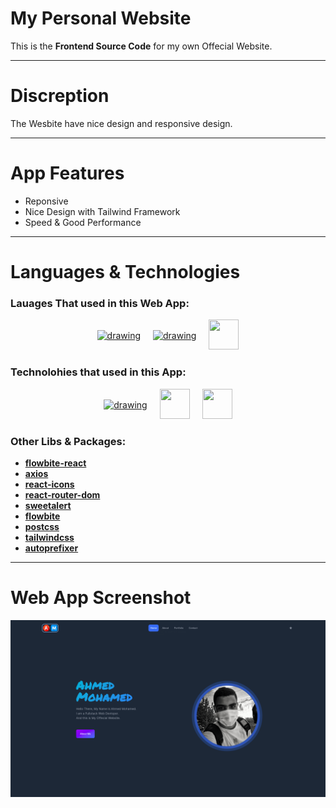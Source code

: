 # My Personal Website

This is the **Frontend Source Code** for my own Offecial Website.


-----

# Discreption
The Wesbite have nice design and responsive design.
 
-----

# App Features
  - Reponsive
  - Nice Design with Tailwind Framework
  - Speed & Good Performance

-----

# Languages & Technologies
### Lauages That used in this Web App:

<div style="display: flex; justify-content: center; align-items: center; gap: 20px;">
  <a href="https://developer.mozilla.org/en-US/docs/Web/HTML"><img src="https://img.icons8.com/color/48/000000/html-5--v1.png" alt="drawing" width="48" height="48"/></a>
  <a href="https://developer.mozilla.org/en-US/docs/Web/CSS?retiredLocale=ar"><img src="https://img.icons8.com/color/48/000000/css3.png" alt="drawing" width="48" height="48"/></a>
  <a href="https://www.javascript.com/"><img src="https://img.icons8.com/color/48/000000/javascript--v2.png" width="48" height="48"/></a>
</div>

### Technolohies that used in this App:

<div style="display: flex; justify-content: center; align-items: center; gap: 20px;">
  <a href="https://reactjs.org/"><img src="https://cdn-icons-png.flaticon.com/512/3334/3334886.png" alt="drawing" width="48" height="48"/></a>
  <a href="https://tailwindcss.com/"><img src="https://tailwindcss.com/_next/static/media/tailwindcss-mark.79614a5f61617ba49a0891494521226b.svg" width="48" height="48"/></a>
    <a href="https://styled-components.com/"><img src="https://cdn.iconscout.com/icon/premium/png-64-thumb/nail-polish-73-761221.png" width="48" height="48"/></a>

</div>

### Other Libs & Packages:
  - [**flowbite-react**](https://reactrouter.com/)
  - [**__axios__**](https://axios-http.com/)
  - [**react-icons**](https://react-bootstrap.github.io/)
  - [**react-router-dom**](https://react-bootstrap.github.io/)
  - [**sweetalert**](https://react-bootstrap.github.io/)
  - [**flowbite**](https://react-bootstrap.github.io/)
  - [**postcss**](https://react-bootstrap.github.io/)
  - [**tailwindcss**](https://react-bootstrap.github.io/)
  - [**autoprefixer**](https://react-bootstrap.github.io/)

-----

# Web App Screenshot
![Markdown Blog App Screenshot](https://github.com/ahmedmohmd/my-personal-website/blob/main/app-screenshot.png?raw=true)
